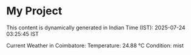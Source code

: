 # My Project

This content is dynamically generated in Indian Time (IST): 2025-07-24 03:25:45 IST


Current Weather in Coimbatore:
Temperature: 24.88 °C
Condition: mist

